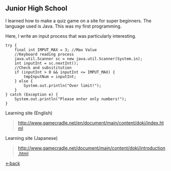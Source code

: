 ## Junior High School

I learned how to make a quiz game on a site for super beginners. The language used is Java. This was my first programming.

Here, I write an input process that was particularly interesting.

```
try {	 
    final int IMPUT_MAX = 3; //Max Value
    //Keyboard reading process
    java.util.Scanner sc = new java.util.Scanner(System.in);	 
    int inputInt = sc.nextInt();	 
    //Check and subsititution
    if (inputInt > 0 && inputInt <= IMPUT_MAX) {	 
        tmpInputNum = inputInt;	 
    } else {	 
        System.out.println("Over limit!");	 
    }	 
} catch (Exception e) {	 
    System.out.println("Please enter only numbers!");	 
}
```

Learning site (English)
>http://www.gamecradle.net/en/document/main/content/doki/index.html

Learning site (Japanese)
>http://www.gamecradle.net/document/main/content/doki/introduction.html


[←back](https://7vvxi.github.io/portfolio/)
